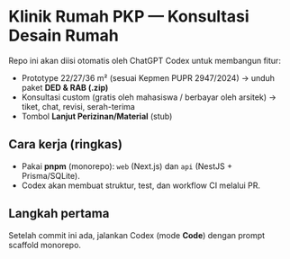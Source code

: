 # Klinik Rumah PKP — Konsultasi Desain Rumah

Repo ini akan diisi otomatis oleh ChatGPT Codex untuk membangun fitur:
- Prototype 22/27/36 m² (sesuai Kepmen PUPR 2947/2024) → unduh paket **DED & RAB (.zip)**
- Konsultasi custom (gratis oleh mahasiswa / berbayar oleh arsitek) → tiket, chat, revisi, serah-terima
- Tombol **Lanjut Perizinan/Material** (stub)

## Cara kerja (ringkas)
- Pakai **pnpm** (monorepo): `web` (Next.js) dan `api` (NestJS + Prisma/SQLite).
- Codex akan membuat struktur, test, dan workflow CI melalui PR.

## Langkah pertama
Setelah commit ini ada, jalankan Codex (mode **Code**) dengan prompt scaffold monorepo.
